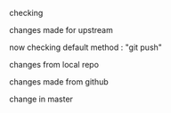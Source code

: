 checking

changes made for upstream

now checking default method : "git push"

changes from local repo

changes made from github

change in master
